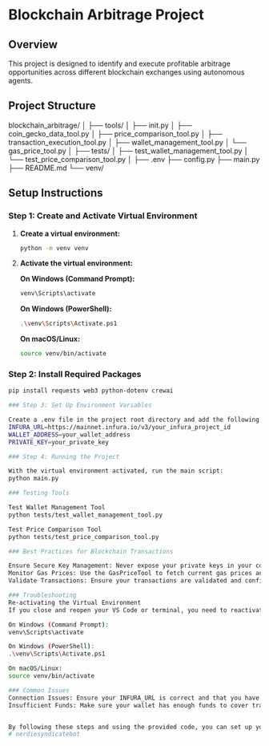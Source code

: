 # Blockchain Arbitrage Project

## Overview

This project is designed to identify and execute profitable arbitrage opportunities across different blockchain exchanges using autonomous agents.

## Project Structure

blockchain_arbitrage/
│
├── tools/
│ ├── init.py
│ ├── coin_gecko_data_tool.py
│ ├── price_comparison_tool.py
│ ├── transaction_execution_tool.py
│ ├── wallet_management_tool.py
│ └── gas_price_tool.py
│
├── tests/
│ ├── test_wallet_management_tool.py
│ └── test_price_comparison_tool.py
│
├── .env
├── config.py
├── main.py
├── README.md
└── venv/

## Setup Instructions

### Step 1: Create and Activate Virtual Environment

1. **Create a virtual environment:**

    ```sh
    python -m venv venv
    ```

2. **Activate the virtual environment:**

    **On Windows (Command Prompt):**

    ```sh
    venv\Scripts\activate
    ```

    **On Windows (PowerShell):**

    ```sh
    .\venv\Scripts\Activate.ps1
    ```

    **On macOS/Linux:**

    ```sh
    source venv/bin/activate
    ```

### Step 2: Install Required Packages

```sh
pip install requests web3 python-dotenv crewai

### Step 3: Set Up Environment Variables

Create a .env file in the project root directory and add the following variables:
INFURA_URL=https://mainnet.infura.io/v3/your_infura_project_id
WALLET_ADDRESS=your_wallet_address
PRIVATE_KEY=your_private_key

### Step 4: Running the Project

With the virtual environment activated, run the main script:
python main.py

### Testing Tools

Test Wallet Management Tool
python tests/test_wallet_management_tool.py

Test Price Comparison Tool
python tests/test_price_comparison_tool.py

### Best Practices for Blockchain Transactions

Ensure Secure Key Management: Never expose your private keys in your code or version control. Use environment variables or secure key management services.
Monitor Gas Prices: Use the GasPriceTool to fetch current gas prices and adjust your transaction fees accordingly.
Validate Transactions: Ensure your transactions are validated and confirmed on the blockchain before proceeding with further operations.

### Troubleshooting
Re-activating the Virtual Environment
If you close and reopen your VS Code or terminal, you need to reactivate your virtual environment:

On Windows (Command Prompt):
venv\Scripts\activate

On Windows (PowerShell):
.\venv\Scripts\Activate.ps1

On macOS/Linux:
source venv/bin/activate

### Common Issues
Connection Issues: Ensure your INFURA_URL is correct and that you have a stable internet connection.
Insufficient Funds: Make sure your wallet has enough funds to cover transaction fees and the trade amounts.


By following these steps and using the provided code, you can set up your blockchain arbitrage project from scratch, ensuring that it uses best practices for managing wallets and executing blockchain transactions. If you encounter any specific issues or need further assistance, feel free to ask!
# nerdiesyndicatebot
